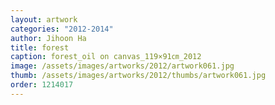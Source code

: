 ```yaml
---
layout: artwork
categories: "2012-2014"
author: Jihoon Ha
title: forest
caption: forest_oil on canvas_119×91㎝_2012
image: /assets/images/artworks/2012/artwork061.jpg
thumb: /assets/images/artworks/2012/thumbs/artwork061.jpg
order: 1214017
---
```

